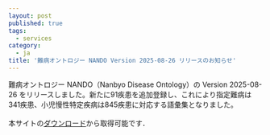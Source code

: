 ```yaml
---
layout: post
published: true
tags:
  - services
category:
  - ja
title: '難病オントロジー NANDO Version 2025-08-26 リリースのお知らせ'
---
```


難病オントロジー NANDO（Nanbyo Disease Ontology）の Version 2025-08-26 をリリースしました。新たに91疾患を追加登録し、これにより指定難病は341疾患、小児慢性特定疾病は845疾患に対応する語彙集となりました。
<br><br>
本サイトの<a href="/#download">ダウンロード</a>から取得可能です．
